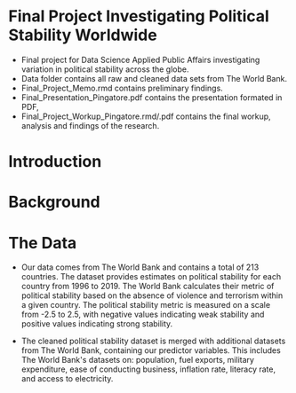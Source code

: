# Final Project Investigating Political Stability Worldwide
  + Final project for Data Science Applied Public Affairs investigating variation in political stability across the globe.
  + Data folder contains all raw and cleaned data sets from The World Bank. 
  + Final_Project_Memo.rmd contains preliminary findings.
  + Final_Presentation_Pingatore.pdf contains the presentation formated in PDF,
  + Final_Project_Workup_Pingatore.rmd/.pdf contains the final workup, analysis and findings of the research. 

# Introduction 

# Background

# The Data
  + Our data comes from The World Bank and contains a total of 213 countries. The dataset provides estimates on political stability for each country from 1996 to 2019. The World Bank calculates their metric of political stability based on the absence of violence and terrorism within a given country. The political stability metric is measured on a scale from -2.5 to 2.5, with negative values indicating weak stability and positive values indicating strong stability. 
  
  + The cleaned political stability dataset is merged with additional datasets from The World Bank, containing our predictor variables. This includes The World Bank's datasets on: population, fuel exports, military expenditure, ease of conducting business, inflation rate, literacy rate, and access to electricity.